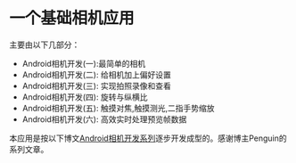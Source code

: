 #  一个基础相机应用
主要由以下几部分：
* Android相机开发(一):最简单的相机
* Android相机开发(二): 给相机加上偏好设置
* Android相机开发(三): 实现拍照录像和查看
* Android相机开发(四): 旋转与纵横比
* Android相机开发(五): 触摸对焦,触摸测光,二指手势缩放
* Android相机开发(六): 高效实时处理预览帧数据

本应用是按以下博文[Android相机开发系列](https://www.polarxiong.com/archives/Android%E7%9B%B8%E6%9C%BA%E5%BC%80%E5%8F%91%E7%B3%BB%E5%88%97.html)逐步开发成型的。感谢博主Penguin的系列文章。


